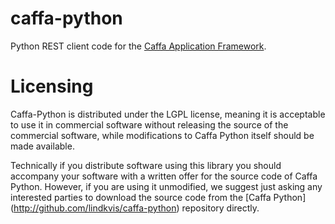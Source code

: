 # caffa-python
Python REST client code for the [Caffa Application Framework](http://github.com/lindkvis/caffa).

# Licensing
Caffa-Python is distributed under the LGPL license, meaning it is acceptable to use it in commercial software without releasing the source of the commercial software, while modifications to Caffa Python itself should be made available.

Technically if you distribute software using this library you should accompany your software with a written offer for the source code of Caffa Python. However, if you are using it unmodified, we suggest just asking any interested parties to download the source code from the [Caffa Python] (http://github.com/lindkvis/caffa-python) repository directly.
